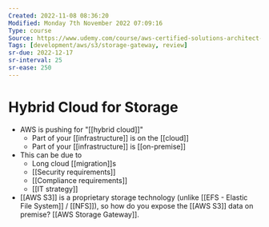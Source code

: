 ```yaml
---
Created: 2022-11-08 08:36:20
Modified: Monday 7th November 2022 07:09:16
Type: course
Source: https://www.udemy.com/course/aws-certified-solutions-architect-associate-saa-c01/?xref=E0Aed11STH4LPUQvCz0GJFABTmM=
Tags: [development/aws/s3/storage-gateway, review]
sr-due: 2022-12-17
sr-interval: 25
sr-ease: 250
---
```


# Hybrid Cloud for Storage

- AWS is pushing for "[[hybrid cloud]]"
    - Part of your [[infrastructure]] is on the [[cloud]]
    - Part of your [[infrastructure]] is [[on-premise]]
- This can be due to
    - Long cloud [[migration]]s
    - [[Security requirements]]
    - [[Compliance requirements]]
    - [[IT strategy]]
- [[AWS S3]] is a proprietary storage technology (unlike [[EFS - Elastic File System]] / [[NFS]]), so how do you expose the [[AWS S3]] data on premise? [[AWS Storage Gateway]].
